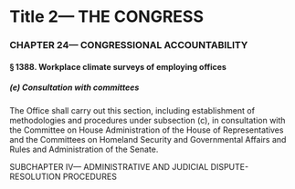 
# Title 2— THE CONGRESS
### CHAPTER 24— CONGRESSIONAL ACCOUNTABILITY
#### § 1388. Workplace climate surveys of employing offices
##### (e) Consultation with committees

The Office shall carry out this section, including establishment of methodologies and procedures under subsection (c), in consultation with the Committee on House Administration of the House of Representatives and the Committees on Homeland Security and Governmental Affairs and Rules and Administration of the Senate.

SUBCHAPTER IV— ADMINISTRATIVE AND JUDICIAL DISPUTE-RESOLUTION PROCEDURES
